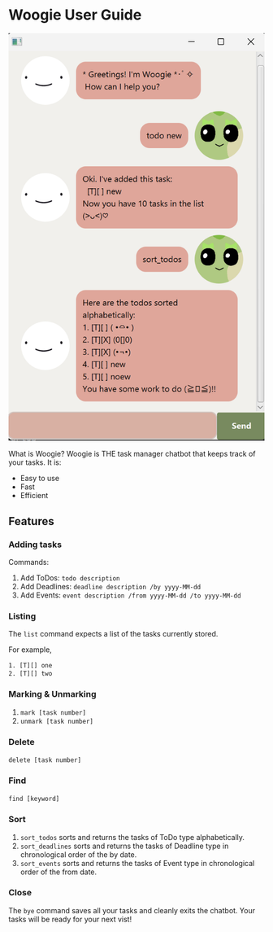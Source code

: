 # Woogie User Guide

![Ui.png](Ui.png)

What is Woogie?
Woogie is THE task manager chatbot that keeps track of your tasks. It is:

- Easy to use
- Fast
- Efficient

## Features
### Adding tasks
Commands:
1. Add ToDos: `todo description`
2. Add Deadlines: `deadline description /by yyyy-MM-dd`
3. Add Events: `event description /from yyyy-MM-dd /to yyyy-MM-dd`

### Listing
The `list` command expects a list of the tasks currently stored.

For example, 
```
1. [T][] one
2. [T][] two
```

### Marking & Unmarking
1. `mark [task number]`
2. `unmark [task number]`

### Delete
`delete [task number]`

### Find
`find [keyword]`

### Sort
1. `sort_todos` sorts and returns the tasks of ToDo type alphabetically.
2. `sort_deadlines` sorts and returns the tasks of Deadline type in chronological order of the by date.
3. `sort_events` sorts and returns the tasks of Event type in chronological order of the from date.

### Close
The `bye` command saves all your tasks and cleanly exits the chatbot. Your tasks will be ready for your next vist!
